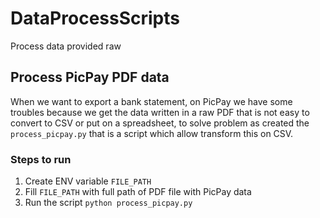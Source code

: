 # DataProcessScripts
 Process data provided raw

## Process PicPay PDF data
When we want to export a bank statement, on PicPay we have some troubles because we get the data written in a raw PDF that is not easy to convert to CSV or put on a spreadsheet, to solve problem as created the `process_picpay.py` that is a script which allow transform this on CSV.

### Steps to run
1. Create ENV variable `FILE_PATH`
2. Fill `FILE_PATH` with full path of PDF file with PicPay data
3. Run the script `python process_picpay.py`